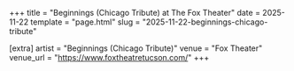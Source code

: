 +++
title = "Beginnings (Chicago Tribute) at The Fox Theater"
date = 2025-11-22
template = "page.html"
slug = "2025-11-22-beginnings-chicago-tribute"

[extra]
artist = "Beginnings (Chicago Tribute)"
venue = "Fox Theater"
venue_url = "https://www.foxtheatretucson.com/"
+++
